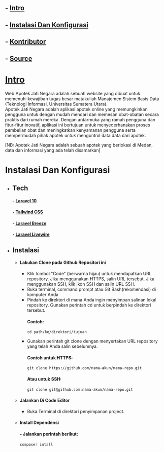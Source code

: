 ## - [Intro](#intro)
## - [Instalasi Dan Konfigurasi](#instalasi-dan-konfigurasi)
## - [Kontributor](#Kontributor)
## - [Source](#source)

# [Intro](#intro)
Web Apotek Jati Negara adalah sebuah website yang dibuat untuk memenuhi kewajiban tugas besar matakuliah Manajemen Sistem Basis Data (Teknologi Informasi, Universitas Sumatera Utara).  
Apotek Jati Negara adalah aplikasi apotek online yang memungkinkan pengguna untuk dengan mudah mencari dan memesan obat-obatan secara praktis dari rumah mereka. Dengan antarmuka yang ramah pengguna dan fitur-fitur inovatif, aplikasi ini bertujuan untuk menyederhanakan proses pembelian obat dan meningkatkan kenyamanan pengguna serta mempermudah pihak apotek untuk mengontrol data data dari apotek.  
  
[NB: Apotek Jati Negara adalah sebuah apotek yang berlokasi di Medan, data dan informasi yang ada telah disamarkan]

# Instalasi Dan Konfigurasi
- ## Tech
   #### - [Laravel 10](#laravel)
   #### - [Tailwind CSS](#tailwind)
   #### - [Laravel Breeze](#breeze)
   #### - [Laravel Livewire](#livewire)

 - ## Instalasi
   - #### Lakukan Clone pada Github Repositori ini
        - Klik tombol "Code" (berwarna hijau) untuk mendapatkan URL repository. Jika menggunakan HTTPS, salin URL tersebut. Jika menggunakan SSH, klik ikon SSH dan salin URL SSH.
        - Buka terminal, command prompt atau Git Bash(rekomendasi) di komputer Anda.
        - Pindah ke direktori di mana Anda ingin menyimpan salinan lokal repository. Gunakan perintah cd untuk berpindah ke direktori tersebut.
          #### Contoh:
              cd path/ke/direktori/tujuan
        - Gunakan perintah git clone dengan menyertakan URL repository yang telah Anda salin sebelumnya.
          #### Contoh untuk HTTPS:
              git clone https://github.com/nama-akun/nama-repo.git
          #### Atau untuk SSH:
              git clone git@github.com:nama-akun/nama-repo.git
   - #### Jalankan Di Code Editor
       - Buka Terminal di direktori penyimpanan project.
   - #### Install Dependensi
       #### - Jalankan perintah berikut:
         composer intall
         
